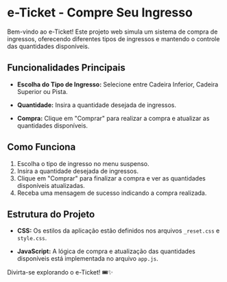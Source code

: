 # e-Ticket - Compre Seu Ingresso

Bem-vindo ao e-Ticket! Este projeto web simula um sistema de compra de ingressos, oferecendo diferentes tipos de ingressos e mantendo o controle das quantidades disponíveis.

## Funcionalidades Principais

- **Escolha do Tipo de Ingresso:** Selecione entre Cadeira Inferior, Cadeira Superior ou Pista.
  
- **Quantidade:** Insira a quantidade desejada de ingressos.

- **Compra:** Clique em "Comprar" para realizar a compra e atualizar as quantidades disponíveis.

## Como Funciona

1. Escolha o tipo de ingresso no menu suspenso.
2. Insira a quantidade desejada de ingressos.
3. Clique em "Comprar" para finalizar a compra e ver as quantidades disponíveis atualizadas.
4. Receba uma mensagem de sucesso indicando a compra realizada.

## Estrutura do Projeto

- **CSS:** Os estilos da aplicação estão definidos nos arquivos `_reset.css` e `style.css`.

- **JavaScript:** A lógica de compra e atualização das quantidades disponíveis está implementada no arquivo `app.js`.

Divirta-se explorando o e-Ticket! 🎟️✨